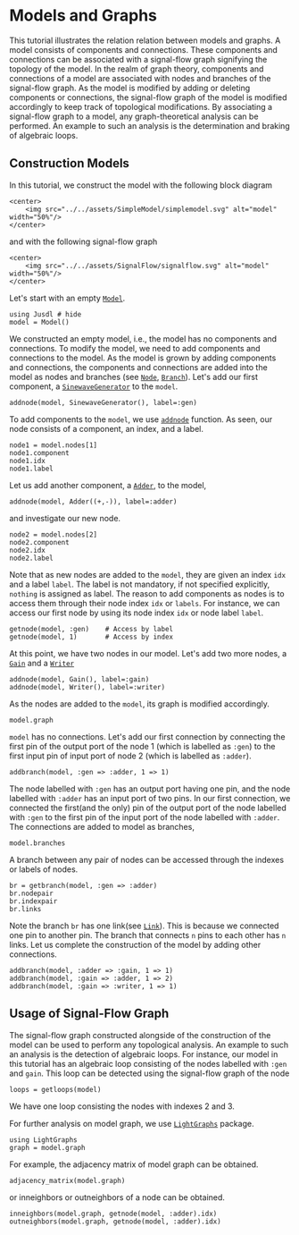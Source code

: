 # Models and Graphs 

This tutorial illustrates the relation relation between models and graphs. A model consists of components and connections. These components and connections can be associated with a signal-flow graph signifying the topology of the model. In the realm of graph theory, components and connections of a model are associated with nodes and branches of the signal-flow graph. As the model is modified by adding or deleting components or connections, the signal-flow graph of the model is modified accordingly to keep track of topological modifications. By associating a signal-flow graph to a model, any graph-theoretical analysis can be performed. An example to such an analysis is the determination and braking of algebraic loops. 

## Construction Models
In this tutorial, we construct the model with the following block diagram
```@raw html
<center>
    <img src="../../assets/SimpleModel/simplemodel.svg" alt="model" width="50%"/>
</center>
```
and with the following signal-flow graph 
```@raw html
<center>
    <img src="../../assets/SignalFlow/signalflow.svg" alt="model" width="50%"/>
</center>
```

Let's start with an empty [`Model`](@ref).
```@repl model_graph_example 
using Jusdl # hide 
model = Model()
```
We constructed an empty model, i.e., the model has no components and connections. To modify the model, we need to add components and connections to the model. As the model is grown by adding components and connections, the components and connections are added into the model as nodes and branches (see [`Node`](@ref), [`Branch`](@ref)).  Let's add our first component, a [`SinewaveGenerator`](@ref) to the `model`.
```@repl model_graph_example
addnode(model, SinewaveGenerator(), label=:gen)
```
To add components to the `model`, we use [`addnode`](@ref) function. As seen, our node consists of a component, an index, and a label. 
```@repl model_graph_example
node1 = model.nodes[1]
node1.component
node1.idx 
node1.label 
```
Let us add another component, a [`Adder`](@ref), to the model, 
```@repl model_graph_example
addnode(model, Adder((+,-)), label=:adder)
```
and investigate our new node.
```@repl model_graph_example
node2 = model.nodes[2] 
node2.component 
node2.idx
node2.label
```
Note that as new nodes are added to the `model`, they are given an index `idx` and a label `label`. The label is not mandatory, if not specified explicitly, `nothing` is assigned as label. The reason to add components as nodes is to access them through their node index `idx` or `labels`. For instance, we can access our first node by using its node index `idx` or node label `label`. 
```@repl model_graph_example
getnode(model, :gen)    # Access by label
getnode(model, 1)       # Access by index
```
At this point, we have two nodes in our model. Let's add two more nodes, a [`Gain`](@ref) and a [`Writer`](@ref)
```@repl model_graph_example
addnode(model, Gain(), label=:gain)
addnode(model, Writer(), label=:writer)
```
As the nodes are added to the `model`, its graph is modified accordingly.
```@repl model_graph_example
model.graph
```

`model` has no connections. Let's add our first connection by connecting the first pin of the output port of the node 1 (which is labelled as `:gen`) to the first input pin of input port of node 2 (which is labelled as `:adder`). 
```@repl model_graph_example
addbranch(model, :gen => :adder, 1 => 1)
```
The node labelled with `:gen` has an output port having one pin, and the node labelled with `:adder` has an input port of two pins. In our first connection, we connected the first(and the only) pin of the output port of the node labelled with `:gen` to the first pin of the input port of the node labelled with `:adder`.  The connections are added to model as branches, 
```@repl model_graph_example
model.branches
```
A branch between any pair of nodes can be accessed through the indexes or labels of nodes. 
```@repl model_graph_example
br = getbranch(model, :gen => :adder)
br.nodepair 
br.indexpair 
br.links
```
Note the branch `br` has one link(see [`Link`](@ref)). This is because we connected one pin to another pin. The branch that connects ``n`` pins to each other has `n` links. Let us complete the construction of the model by adding other connections. 
```@repl model_graph_example
addbranch(model, :adder => :gain, 1 => 1)
addbranch(model, :gain => :adder, 1 => 2)
addbranch(model, :gain => :writer, 1 => 1)
```

## Usage of Signal-Flow Graph 
The signal-flow graph constructed alongside of the construction of the model can be used to perform any topological analysis. An example to such an analysis is the detection of algebraic loops. For instance, our model in this tutorial has an algebraic loop consisting of the nodes labelled with `:gen` and `gain`. This loop can be detected using the signal-flow graph of the node 
```@repl model_graph_example
loops = getloops(model)
```
We have one loop consisting the nodes with indexes 2 and 3. 

For further analysis on model graph, we use [`LightGraphs`](https://juliagraphs.org/LightGraphs.jl/stable/) package.
```@repl model_graph_example
using LightGraphs 
graph = model.graph 
```
For example, the adjacency matrix of model graph can be obtained. 
```@repl model_graph_example
adjacency_matrix(model.graph)
```
or inneighbors or outneighbors of a node can be obtained.
```@repl model_graph_example
inneighbors(model.graph, getnode(model, :adder).idx)
outneighbors(model.graph, getnode(model, :adder).idx)
```

